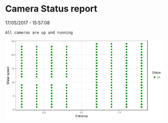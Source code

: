Camera Status report
================
17/05/2017 - 15:57:08

    All cameras are up and running

![](camreport_files/figure-markdown_github/unnamed-chunk-2-1.png)
